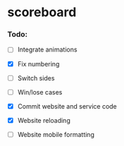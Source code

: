 # scoreboard
### Todo:
- [ ] Integrate animations
- [x] Fix numbering
- [ ] Switch sides
- [ ] Win/lose cases
- [X] Commit website and service code
- [X] Website reloading
- [ ] Website mobile formatting

